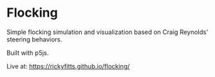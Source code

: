 # Flocking

Simple flocking simulation and visualization based on Craig Reynolds' steering behaviors.

Built with p5js.

Live at: https://rickyfitts.github.io/flocking/
